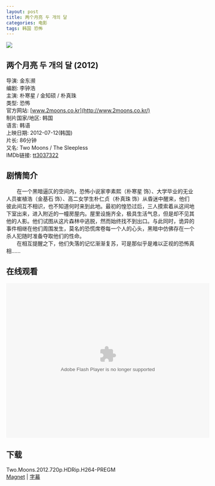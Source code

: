 ```yaml
---
layout: post
title: 两个月亮 두 개의 달
categories: 电影
tags: 韩国 恐怖
---
```


[![](http://i3.piimg.com/f4546758db9d312bt.jpg)](http://i3.piimg.com/f4546758db9d312b.jpg)

## 两个月亮 두 개의 달 (2012)
导演: 金东濒  
编剧: 李钟浩  
主演: 朴寒星 / 金知硕 / 朴真珠  
类型: 恐怖  
官方网站: [www.2moons.co.kr](http://www.2moons.co.kr/)  
制片国家/地区: 韩国  
语言: 韩语  
上映日期: 2012-07-12(韩国)  
片长: 86分钟  
又名: Two Moons / The Sleepless  
IMDb链接: [tt3037322](http://www.imdb.com/title/tt3037322)

## 剧情简介
　　在一个黑暗逼仄的空间内，恐怖小说家李素熙（朴寒星 饰）、大学毕业的无业人员崔植浩（金基石 饰）、高二女学生朴仁贞（朴真珠 饰）从昏迷中醒来，他们彼此间互不相识，也不知道何时来到此地。最初的惶恐过后，三人摸索着从这间地下室出来，进入附近的一幢房屋内。屋里设施齐全，极具生活气息，但是却不见其他的人影。他们试图从这片森林中逃脱，然而始终找不到出口。与此同时，诡异的事件相继在他们周围发生，莫名的恐慌席卷每一个人的心头，黑暗中仿佛存在一个杀人犯随时准备夺取他们的性命。   
　　在相互提醒之下，他们失落的记忆渐渐复苏，可是那似乎是难以正视的恐怖真相……

## 在线观看
<embed height="415" width="544" quality="high" allowfullscreen="true" type="application/x-shockwave-flash" src="http://static.hdslb.com/miniloader.swf" flashvars="aid=2119252&page=1" pluginspage="http://www.adobe.com/shockwave/download/download.cgi?P1_Prod_Version=ShockwaveFlash" />

## 下载
Two.Moons.2012.720p.HDRip.H264-PREGM  
[Magnet](magnet:?xt=urn:btih:215E52C5837BF535E4B32EB228B2C5481083F1FF) | [字幕](http://7xqm73.com1.z0.glb.clouddn.com/2012/Two.Moons.2012.720p.HDRip.H264-PREGM.rar)
